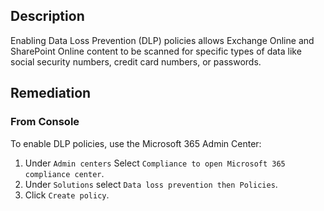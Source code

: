 ## Description

Enabling Data Loss Prevention (DLP) policies allows Exchange Online and SharePoint Online content to be scanned for specific types of data like social security numbers, credit card numbers, or passwords.

## Remediation

### From Console

To enable DLP policies, use the Microsoft 365 Admin Center:

1. Under `Admin centers` Select `Compliance to open Microsoft 365 compliance center`.
2. Under `Solutions` select `Data loss prevention then Policies`.
3. Click `Create policy`.
